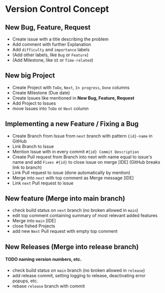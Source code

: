 # Version Control Concept

## New Bug, Feature, Request
- Create issue with a title describing the problem
- Add comment with further Explanation
- Add `difficulty` and `importance` labels
- (Add other labels, like `Bug` or `Feature`)
- (Add Milestone, like `UI` or `Time-related`)

## New big Project
- Create Project with `ToDo`, `Next`, `In progress`, `Done` columns
- Create Milestone (Due date)
- Create Issues like mentioned in **New Bug, Feature, Request**
- Add Project to Issues
- move Issues into `ToDo` or `Next` column

## Implementing a new Feature / Fixing a Bug
- Create Branch from Issue from `next` branch with pattern `{id}-name` in GitHub
- Link Branch to Issue
- Mention Issue with in every commit `#{id} Commit Description`
- Create Pull request from Branch into next with name equal to issue's name and add `Fixes #{id}` to close issue on merge [IDE]  (GitHub breaks link to branch)
- Link Pull request to issue (done automatically by mention)
- Merge into `next` with top comment as Merge message [IDE] 
- Link `next` Pull request to issue

## New feature (Merge into main branch)
- check build status on `next` branch (no broken allowed in `main`)
- edit top comment containing summary of most relevant added features
- Merge into `main` [IDE]
- close fished Projects
- add new `Next` Pull request with empty top comment

## New Releases (Merge into release branch)
#### TODO naming version numbers, etc.
- check build status on `main` branch (no broken allowed in `release`)
- add release commit, setting logging to release, deactivating error popups, etc.
- rebase `release` branch with commit
